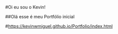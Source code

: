#Oi eu sou o Kevin!

##Olá esse é meu Portfólio inicial

#https://kevinwmiguel.github.io/Portfolio/index.html

